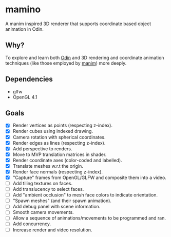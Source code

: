 # mamino
A manim inspired 3D renderer that supports coordinate based object animation in Odin.

## Why?
To explore and learn both [Odin](https://odin-lang.org/) and 3D rendering and coordinate animation techniques (like those employed by [manim](https://www.manim.community/)) more deeply.

## Dependencies
- glfw
- OpenGL 4.1

## Goals
- [x] Render vertices as points (respecting z-index).
- [x] Render cubes using indexed drawing.
- [x] Camera rotation with spherical coordinates.
- [x] Render edges as lines (respecting z-index).
- [x] Add perspective to renders.
- [x] Move to MVP translation matrices in shader.
- [x] Render coordinate axes (color-coded and labelled).
- [x] Translate meshes w.r.t the origin.
- [x] Render face normals (respecting z-index).
- [x] "Capture" frames from OpenGL/GLFW and composite them into a video.
- [ ] Add tiling textures on faces.
- [ ] Add translucency to select faces.
- [ ] Add "ambient occlusion" to mesh face colors to indicate orientation.
- [ ] "Spawn meshes" (and their spawn animation).
- [ ] Add debug panel with scene information.
- [ ] Smooth camera movements.
- [ ] Allow a sequence of animations/movements to be programmed and ran.
- [ ] Add concurrency.
- [ ] Increase render and video resolution.
